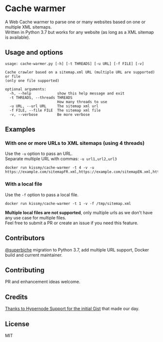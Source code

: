 # Cache warmer
A Web Cache warmer to parse one or many websites based on one or multiple XML sitemaps.  
Written in Python 3.7 but works for any website (as long as a XML sitemap is available).

## Usage and options
```
usage: cache-warmer.py [-h] [-t THREADS] [-u URL] [-f FILE] [-v]

Cache crawler based on a sitemap.xml URL (multiple URL are supported) or file
(only one file supported)

optional arguments:
  -h, --help            show this help message and exit
  -t THREADS, --threads THREADS
                        How many threads to use
  -u URL, --url URL     The sitemap xml url
  -f FILE, --file FILE  The sitemap xml file
  -v, --verbose         Be more verbose
```

## Examples

### With one or more URLs to XML sitemaps (using 4 threads)
Use the `-u` option to pass an URL.  
Separate multiple URL with commas: `-u url1,url2,url3`

```shell script
docker run kissmy/cache-warmer -t 4 -v -u https://example.com/sitemapFR.xml,https://example.com/sitemapEN.xml,https://example.com/sitemapNL.xml
```

### With a local file
Use the `-f` option to pass a local file.  

```shell script
docker run kissmy/cache-warmer -t 1 -v -f /tmp/sitemap.xml
```

**Multiple local files are not supported**, only multiple urls as we don't have any use case for multiple files.  
Feel free to submit a PR or create an issue if you need this feature. 


## Contributors
[@superbiche](https://github.com/superbiche) migration to Python 3.7, add multiple URL support, Docker build and current maintainer.

## Contributing
PR and enhancement ideas welcome.

## Credits
[Thanks to Hypernode Support for the initial Gist](https://gist.github.com/hn-support/bc7cc401e3603a848a4dec4b18f3a78d) that made our day.

## License
MIT